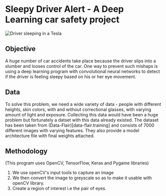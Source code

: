 # Sleepy Driver Alert - A Deep Learning car safety project
![Driver sleeping in a Tesla](https://postmediadriving.files.wordpress.com/2019/01/tesla-sleeper.jpg)

## Objective
A huge number of car accidents take place because the driver slips into a slumber and looses control of the car. One way to prevent such mishaps is using a deep learning program with convolutional neural networks to detect if the driver is feeling sleepy based on his or her eye movement.

## Data
To solve this problem, we need a wide variety of data - people with different heights, skin colors, with and without correctional glasses, with varying amount of light and exposure. Collecting this data would have been a huge problem but fortunately a datset with this data already existed. The dataset has been taken from (Data-Flair)[data-flair.training] and consists of 7000 different images with varying features. They also provide a model architecture file with final weights attached.

## Methodology
(This program uses OpenCV, TensorFlow, Keras and Pygame libraries)
1. We use openCV's input tools to capture an image
2. We then convert the image to greyscale so as to make it usable with openCV library.
3. Create a region of interest i.e the pair of eyes.

